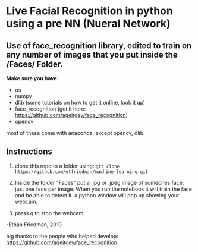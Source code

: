 # Live Facial Recognition in python using a pre NN (Nueral Network)

## Use of face_recognition library, edited to train on any number of images that you put inside the /Faces/ Folder.

**Make sure you have:**
- os
- numpy
- dlib (some tutorials on how to get it online, look it up)
- face_recognition (get it here: https://github.com/ageitgey/face_recognition)
- opencv

most of these come with anaconda, except opencv, dlib.

## Instructions

1. clone this repo to a folder using:
 ``` git clone https://github.com/etfriedman/machine-learning.git ```
2. Inside the folder "Faces" put a .jpg or .jpeg image of someones face, just one face per image. When you run the notebook it will train the face and be able to detect it. a python window will pop up showing your webcam.

3. press q to stop the webcam.

-Ethan Friedman, 2019

big thanks to the people who helped develop: https://github.com/ageitgey/face_recognition.
